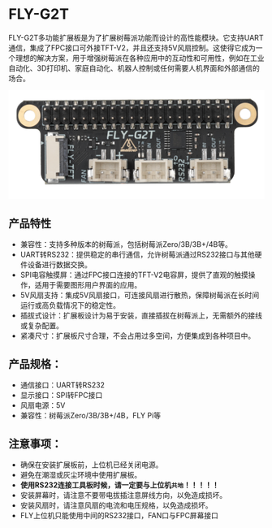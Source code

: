 # FLY-G2T

FLY-G2T多功能扩展板是为了扩展树莓派功能而设计的高性能模块。它支持UART通信，集成了FPC接口可外接TFT-V2，并且还支持5V风扇控制。这使得它成为一个理想的解决方案，用于增强树莓派在各种应用中的互动性和可用性，例如在工业自动化、3D打印机、家庭自动化、机器人控制或任何需要人机界面和外部通信的场合。

![G2T](../../images/boards/fly_g2t/G2T.png)

## 产品特性

* 兼容性：支持多种版本的树莓派，包括树莓派Zero/3B/3B+/4B等。
* UART转RS232：提供稳定的串行通信，允许树莓派通过RS232接口与其他硬件设备进行数据交换。
* SPI电容触摸屏：通过FPC接口连接的TFT-V2电容屏，提供了直观的触摸操作，适用于需要图形用户界面的应用。
* 5V风扇支持：集成5V风扇接口，可连接风扇进行散热，保障树莓派在长时间运行或高负载情况下的稳定性。
* 插拔式设计：扩展板设计为易于安装，直接插拔在树莓派上，无需额外的接线或复杂配置。
* 紧凑尺寸：扩展板尺寸合理，不会占用过多空间，方便集成到各种项目中。

## 产品规格：

- 通信接口：UART转RS232
- 显示接口：SPI转FPC接口
- 风扇电源：5V
- 兼容性：树莓派Zero/3B/3B+/4B，FLY Pi等

## 注意事项：

- 确保在安装扩展板前，上位机已经关闭电源。
- 避免在潮湿或灰尘环境中使用扩展板。
- **使用RS232连接工具板时候，请一定要与上位机`共地`！！！！！**
- 安装屏幕时，请注意不要带电拔插注意屏线方向，以免造成损坏。
- 安装风扇时，请注意风扇的电流和电压规格，以免造成损坏。
- FLY上位机只能使用中间的RS232接口，FAN口与FPC屏幕接口
